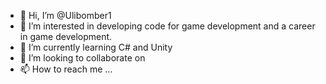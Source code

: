 - 👋 Hi, I’m @Ulibomber1
- 👀 I’m interested in developing code for game development and a career in game development.
- 🌱 I’m currently learning C# and Unity 
- 💞️ I’m looking to collaborate on 
- 📫 How to reach me ...

<!---
Ulibomber1/Ulibomber1 is a ✨ special ✨ repository because its `README.md` (this file) appears on your GitHub profile.
You can click the Preview link to take a look at your changes.
--->
